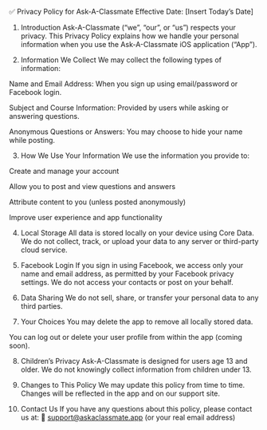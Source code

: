 ✅ Privacy Policy for Ask-A-Classmate
Effective Date: [Insert Today’s Date]

1. Introduction
Ask-A-Classmate (“we”, “our”, or “us”) respects your privacy. This Privacy Policy explains how we handle your personal information when you use the Ask-A-Classmate iOS application (“App”).

2. Information We Collect
We may collect the following types of information:

Name and Email Address: When you sign up using email/password or Facebook login.

Subject and Course Information: Provided by users while asking or answering questions.

Anonymous Questions or Answers: You may choose to hide your name while posting.

3. How We Use Your Information
We use the information you provide to:

Create and manage your account

Allow you to post and view questions and answers

Attribute content to you (unless posted anonymously)

Improve user experience and app functionality

4. Local Storage
All data is stored locally on your device using Core Data.
We do not collect, track, or upload your data to any server or third-party cloud service.

5. Facebook Login
If you sign in using Facebook, we access only your name and email address, as permitted by your Facebook privacy settings. We do not access your contacts or post on your behalf.

6. Data Sharing
We do not sell, share, or transfer your personal data to any third parties.

7. Your Choices
You may delete the app to remove all locally stored data.

You can log out or delete your user profile from within the app (coming soon).

8. Children’s Privacy
Ask-A-Classmate is designed for users age 13 and older. We do not knowingly collect information from children under 13.

9. Changes to This Policy
We may update this policy from time to time. Changes will be reflected in the app and on our support site.

10. Contact Us
If you have any questions about this policy, please contact us at:
📩 support@askaclassmate.app (or your real email address)

